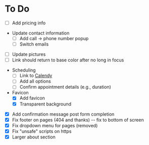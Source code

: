 # To Do

* [ ] Add pricing info
* Update contact information
  * [ ] Add call -> phone number popup
  * [ ] Switch emails
* [ ] Update pictures
* [ ] Link should return to base color after no long in focus
* Scheduling
  * [ ] Link to [Calendy](https://calendly.com/)
  * [ ] Add all options
  * [ ] Confirm appointment details (e.g., duration)
* Favicon
  * [x] Add favicon
  * [x] Transparent background
* [x] Add confirmation message post form completion
* [x] Fix footer on pages (404 and thanks) -- fix to bottom of screen
* [x] Fix dropdown menu for pages (removed)
* [x] Fix "unsafe" scripts on https
* [x] Larger about section
